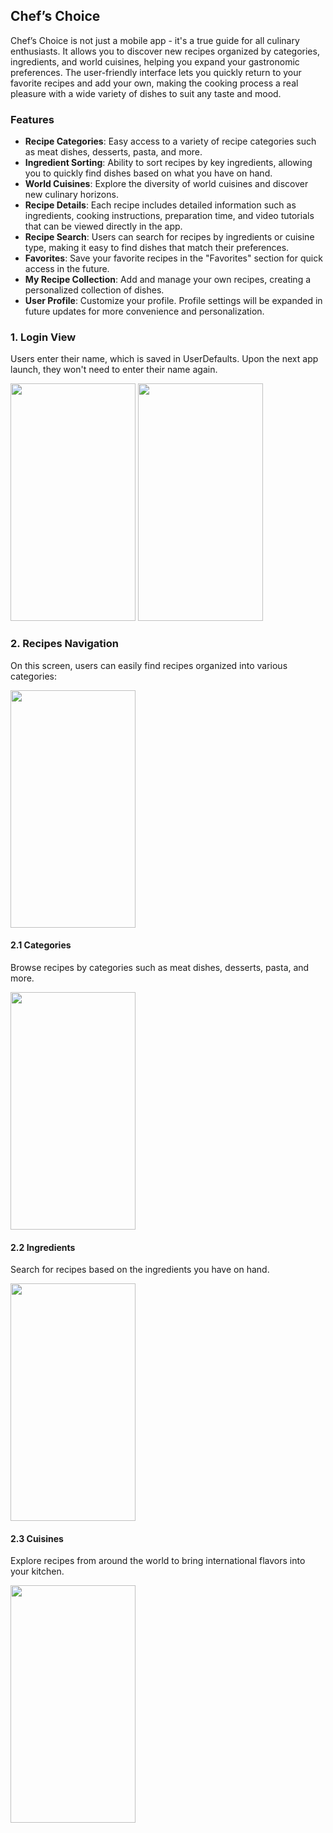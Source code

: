 ## Chef’s Choice 

Chef’s Choice is not just a mobile app - it's a true guide for all culinary enthusiasts. 
It allows you to discover new recipes organized by categories, ingredients, and world cuisines, helping you expand your gastronomic preferences.
The user-friendly interface lets you quickly return to your favorite recipes and add your own, making the cooking process a real pleasure with a wide variety of dishes to suit any taste and mood.

### Features

- **Recipe Categories**: Easy access to a variety of recipe categories such as meat dishes, desserts, pasta, and more.
- **Ingredient Sorting**: Ability to sort recipes by key ingredients, allowing you to quickly find dishes based on what you have on hand.
- **World Cuisines**: Explore the diversity of world cuisines and discover new culinary horizons.
- **Recipe Details**: Each recipe includes detailed information such as ingredients, cooking instructions, preparation time, and video tutorials that can be viewed directly in the app.
- **Recipe Search**: Users can search for recipes by ingredients or cuisine type, making it easy to find dishes that match their preferences.
- **Favorites**: Save your favorite recipes in the "Favorites" section for quick access in the future.
- **My Recipe Collection**: Add and manage your own recipes, creating a personalized collection of dishes.
- **User Profile**: Customize your profile. Profile settings will be expanded in future updates for more convenience and personalization.

### 1. Login View

Users enter their name, which is saved in UserDefaults. Upon the next app launch, they won't need to enter their name again.

<img src="https://github.com/user-attachments/assets/3c623d4a-c05d-4b59-abe9-cd675c2c0b2e" width="200" height="380"/>
<img src="https://github.com/user-attachments/assets/da96f456-4657-4f03-a0a9-b46dcab9b55b" width="200" height="380"/>

### 2. Recipes Navigation
On this screen, users can easily find recipes organized into various categories:

<img src="https://github.com/user-attachments/assets/13532de1-5787-421c-83cf-befb36bb1344" width="200" height="380"/>

#### 2.1 Categories
Browse recipes by categories such as meat dishes, desserts, pasta, and more.

<img src="https://github.com/user-attachments/assets/e08515bf-8432-4ffc-88d6-8dc928ff4e44" width="200" height="380"/>

#### 2.2 Ingredients
Search for recipes based on the ingredients you have on hand.

<img src="https://github.com/user-attachments/assets/0dd48012-9e11-469a-b1bf-0097a8b33749" width="200" height="380"/>

#### 2.3 Cuisines
Explore recipes from around the world to bring international flavors into your kitchen.

<img src="https://github.com/user-attachments/assets/a09ab562-a693-48e5-8c8a-d1515fbf205d" width="200" height="380"/>

